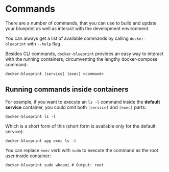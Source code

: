 # Commands

There are a number of commands, that you can use to build and update your
blueprint as well as interact with the development environment.

You can always get a list of available commands by calling `docker-blueprint`
with `--help` flag.

Besides CLI commands, `docker-blueprint`
provides an easy way to interact with the running containers, circumventing
the lengthy docker-compose command:

```
docker-blueprint [service] [exec] <command>
```

## Running commands inside containers

For example, if you want to execute an `ls -l` command inside the
**default service** container, you could omit both `[service]` and `[exec]`
parts:

```
docker-blueprint ls -l
```

Which is a short form of this (short form is available only for the default service):

```
docker-blueprint app exec ls -l
```

You can replace `exec` verb with `sudo` to execute the command as the root
user inside container:

```
docker-blueprint sudo whoami # Output: root
```
